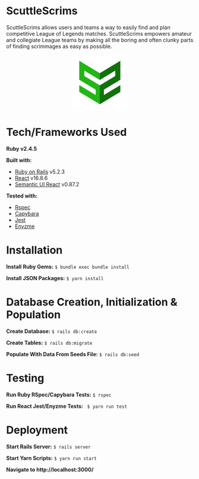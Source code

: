 # ScuttleScrims
ScuttleScrims allows users and teams a way to easily find and plan competitive League of Legends matches. ScuttleScrims empowers amateur and collegiate League teams by making all the boring and often clunky parts of finding scrimmages as easy as possible.

<p align="center">
  <img src="/app/assets/images/scuttlescrims-logo.png?raw=true" alt="Synergy" width="150">
</p>

# Tech/Frameworks Used
**Ruby v2.4.5**

**Built with:**
* [Ruby on Rails](https://rubyonrails.org/) v5.2.3
* [React](https://reactjs.org/) v16.8.6
* [Semantic UI React](https://react.semantic-ui.com/) v0.87.2

**Tested with:**
* [Rspec](https://rspec.info/)
* [Capybara](https://teamcapybara.github.io/capybara/)
* [Jest](https://jestjs.io/)
* [Enyzme](https://airbnb.io/enzyme/)

# Installation
**Install Ruby Gems:** ```$ bundle exec bundle install```

**Install JSON Packages:** ```$ yarn install```

# Database Creation, Initialization & Population
**Create Database:** ```$ rails db:create```

**Create Tables:** ```$ rails db:migrate```

**Populate With Data From Seeds File:** ```$ rails db:seed```

# Testing
**Run Ruby RSpec/Capybara Tests:** ```$ rspec```

**Run React Jest/Enyzme Tests:** ``` $ yarn run test```

# Deployment
**Start Rails Server:** ```$ rails server```

**Start Yarn Scripts:** ```$ yarn run start```

**Navigate to http://localhost:3000/**
